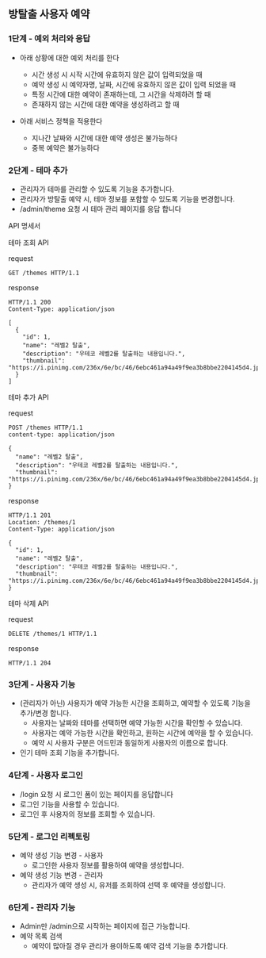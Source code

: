 ## 방탈출 사용자 예약

### 1단계 - 예외 처리와 응답

- 아래 상황에 대한 예외 처리를 한다
    - 시간 생성 시 시작 시간에 유효하지 않은 값이 입력되었을 때
    - 예약 생성 시 예약자명, 날짜, 시간에 유효하지 않은 값이 입력 되었을 때
    - 특정 시간에 대한 예약이 존재하는데, 그 시간을 삭제하려 할 때
    - 존재하지 않는 시간에 대한 예약을 생성하려고 할 때

- 아래 서비스 정책을 적용한다
    - 지나간 날짜와 시간에 대한 예약 생성은 불가능하다
    - 중복 예약은 불가능하다

### 2단계 - 테마 추가

- 관리자가 테마를 관리할 수 있도록 기능을 추가합니다.
- 관리자가 방탈출 예약 시, 테마 정보를 포함할 수 있도록 기능을 변경합니다.
- /admin/theme 요청 시 테마 관리 페이지를 응답 합니다

API 명세서

테마 조회 API

request

```
GET /themes HTTP/1.1
```

response

```
HTTP/1.1 200
Content-Type: application/json

[
  {
    "id": 1,
    "name": "레벨2 탈출",
    "description": "우테코 레벨2를 탈출하는 내용입니다.",
    "thumbnail": "https://i.pinimg.com/236x/6e/bc/46/6ebc461a94a49f9ea3b8bbe2204145d4.jpg"
  }
]
```

테마 추가 API

request

```
POST /themes HTTP/1.1
content-type: application/json

{
  "name": "레벨2 탈출",
  "description": "우테코 레벨2를 탈출하는 내용입니다.",
  "thumbnail": "https://i.pinimg.com/236x/6e/bc/46/6ebc461a94a49f9ea3b8bbe2204145d4.jpg"
}
```

response

```
HTTP/1.1 201
Location: /themes/1
Content-Type: application/json

{
  "id": 1,
  "name": "레벨2 탈출",
  "description": "우테코 레벨2를 탈출하는 내용입니다.",
  "thumbnail": "https://i.pinimg.com/236x/6e/bc/46/6ebc461a94a49f9ea3b8bbe2204145d4.jpg"
}
```

테마 삭제 API

request

```
DELETE /themes/1 HTTP/1.1
```

response

```
HTTP/1.1 204
```

### 3단계 - 사용자 기능

- (관리자가 아닌) 사용자가 예약 가능한 시간을 조회하고, 예약할 수 있도록 기능을 추가/변경 합니다.
    - 사용자는 날짜와 테마를 선택하면 예약 가능한 시간을 확인할 수 있습니다.
    - 사용자는 예약 가능한 시간을 확인하고, 원하는 시간에 예약을 할 수 있습니다.
    - 예약 시 사용자 구분은 어드민과 동일하게 사용자의 이름으로 합니다.
- 인기 테마 조회 기능을 추가합니다.

### 4단계 - 사용자 로그인

- /login 요청 시 로그인 폼이 있는 페이지를 응답합니다
- 로그인 기능을 사용할 수 있습니다.
- 로그인 후 사용자의 정보를 조회할 수 있습니다.

### 5단계 - 로그인 리펙토링

- 예약 생성 기능 변경 - 사용자
    - 로그인한 사용자 정보를 활용하여 예약을 생성합니다.
- 예약 생성 기능 변경 - 관리자
    - 관리자가 예약 생성 시, 유저를 조회하여 선택 후 예약을 생성합니다.

### 6단계 - 관리자 기능

- Admin만 /admin으로 시작하는 페이지에 접근 가능합니다.
- 예약 목록 검색
    - 예약이 많아질 경우 관리가 용이하도록 예약 검색 기능을 추가합니다.
